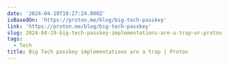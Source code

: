 ```yaml
---
date: '2024-04-19T18:27:24.000Z'
isBasedOn: 'https://proton.me/blog/big-tech-passkey'
link: 'https://proton.me/blog/big-tech-passkey'
slug: 2024-04-19-big-tech-passkey-implementations-are-a-trap-or-proton
tags:
  - Tech
title: Big Tech passkey implementations are a trap | Proton
---
```


